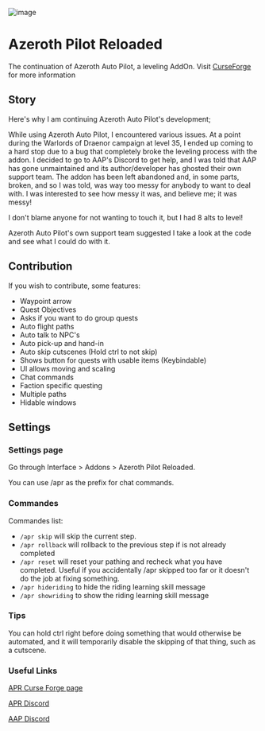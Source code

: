 ![image](https://user-images.githubusercontent.com/28711160/202875483-b64d728a-1225-4635-903e-c57ff65600e3.png)

# Azeroth Pilot Reloaded
The continuation of Azeroth Auto Pilot, a leveling AddOn.
Visit [CurseForge](https://www.curseforge.com/wow/addons/azeroth-pilot-reloaded) for more information

## Story 

Here's why I am continuing Azeroth Auto Pilot's development;

While using Azeroth Auto Pilot, I encountered various issues. At a point during the Warlords of Draenor campaign at level 35, I ended up coming to a hard stop due to a bug that completely broke the leveling process with the addon. I decided to go to AAP's Discord to get help, and I was told that AAP has gone unmaintained and its author/developer has ghosted their own support team. The addon has been left abandoned and, in some parts, broken, and so I was told, was way too messy for anybody to want to deal with. I was interested to see how messy it was, and believe me; it was messy!

I don't blame anyone for not wanting to touch it, but I had 8 alts to level!

Azeroth Auto Pilot's own support team suggested I take a look at the code and see what I could do with it.

## Contribution
If you wish to contribute, some features: 

- Waypoint arrow
- Quest Objectives
- Asks if you want to do group quests
- Auto flight paths
- Auto talk to NPC's
- Auto pick-up and hand-in
- Auto skip cutscenes (Hold ctrl to not skip)
- Shows button for quests with usable items (Keybindable)
- UI allows moving and scaling
- Chat commands
- Faction specific questing
- Multiple paths
- Hidable windows

## Settings 

### Settings page
Go through Interface > Addons > Azeroth Pilot Reloaded.

You can use /apr as the prefix for chat commands.

### Commandes
Commandes list: 
- `/apr skip` will skip the current step.
- `/apr rollback` will rollback to the previous step if is not already completed
- `/apr reset` will reset your pathing and recheck what you have completed. Useful if you accidentally /apr skipped too far or it doesn't do the job at fixing something.
- `/apr hideriding` to hide the riding learning skill message
- `/apr showriding` to show the riding learning skill message

### Tips
You can hold ctrl right before doing something that would otherwise be automated, and it will temporarily disable the skipping of that thing, such as a cutscene.

### Useful Links
[APR Curse Forge page](https://www.curseforge.com/wow/addons/azeroth-pilot-reloaded)

[APR Discord](https://discord.com/invite/YgcdybKdWX)

[AAP Discord](https://discord.gg/hpKyGnQ)

